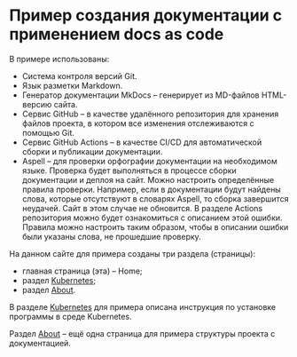 # Пример создания документации с применением docs as code

В примере использованы:

- Система контроля версий Git.
- Язык разметки Markdown.
- Генератор документации MkDocs – генерирует из MD-файлов HTML-версию сайта.
- Сервис GitHub – в качестве удалённого репозитория для хранения файлов проекта, в котором все изменения отслеживаются с помощью Git.
-  Сервис GitHub Actions – в качестве CI/CD для автоматической сборки и публикации документации.
- Aspell – для проверки орфографии документации на необходимом языке. Проверка будет выполняться в процессе сборки документации и деплоя на сайт. Можно настроить определённые правила проверки. Например, если в документации будут найдены слова, которые отсутствуют в словарях Aspell, то сборка завершится неудачей. Сайт в этом случае не обновится. В разделе Actions репозитория можно будет ознакомиться с описанием этой ошибки. Правила можно настроить таким образом, чтобы в описании ошибки были указаны слова, не прошедшие проверку.

На данном сайте для примера созданы три раздела (страницы):

- главная страница (эта) – Home;
- раздел [Kubernetes](kubernetes.md);
- раздел [About](about.md).

В разделе [Kubernetes](kubernetes.md) для примера описана инструкция по установке программы в среде Kubernetes.

Раздел [About](about.md) – ещё одна страница для примера структуры проекта с документацией.